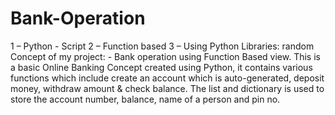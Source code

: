 # Bank-Operation
1 – Python - Script
2 – Function based
3 – Using Python Libraries: random
Concept of my project: - Bank operation using Function Based view. This is a basic Online Banking Concept created using Python, it contains various functions which include create an account which is auto-generated, deposit money, withdraw amount & check balance. The list and dictionary is used to store the account number, balance, name of a person and pin no.
